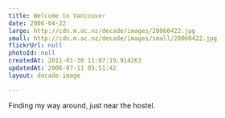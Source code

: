 ```yaml
---
title: Welcome to Vancouver
date: 2006-04-22
large: http://cdn.m.ac.nz/decade/images/20060422.jpg
small: http://cdn.m.ac.nz/decade/images/small/20060422.jpg
flickrUrl: null
photoId: null
createdAt: 2011-01-30 11:07:19.914263
updatedAt: 2006-07-11 05:51:42
layout: decade-image

---
```

Finding my way around, just near the hostel.
